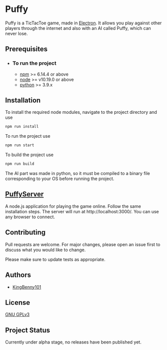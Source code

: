 # Puffy

Puffy is a TicTacToe game, made in [Electron](https://www.electronjs.org/).
It allows you play against other players through the internet and also with an AI called Puffy, which can never lose. 


## Prerequisites
* ### To run the project
  * [npm](https://www.npmjs.com/package/npm) >= 6.14.4 or above
  * [node](https://nodejs.org/) >=  v10.19.0 or above
  * [python](https://www.python.org/) >= 3.9.x

  

## Installation
To install the required node modules, navigate to the project directory and use 
```bash
npm run install
```
To run the project use
```bash
npm run start
```

To build the project use
```bash
npm run build
```
The AI part was made in python, so it must be compiled to a binary file corresponding to your OS before running the project.

## [PuffyServer](https://github.com/benstindavis/PuffyServer)
A node.js application for playing the game online. Follow the same installation steps. The server will run at http://localhost:3000/. You can use any browser to connect.


## Contributing
Pull requests are welcome. For major changes, please open an issue first to discuss what you would like to change.

Please make sure to update tests as appropriate.

## Authors 
* [KingBenny101](https://github.com/benstindavis)

## License
[GNU GPLv3](https://choosealicense.com/licenses/gpl-3.0/)

## Project Status
Currently under alpha stage, no releases have been published yet.

